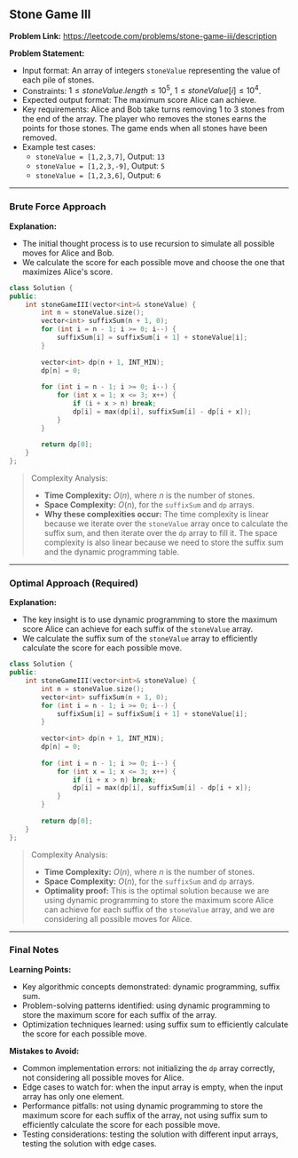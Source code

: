 ## Stone Game III
**Problem Link:** https://leetcode.com/problems/stone-game-iii/description

**Problem Statement:**
- Input format: An array of integers `stoneValue` representing the value of each pile of stones.
- Constraints: $1 \leq stoneValue.length \leq 10^5$, $1 \leq stoneValue[i] \leq 10^4$.
- Expected output format: The maximum score Alice can achieve.
- Key requirements: Alice and Bob take turns removing 1 to 3 stones from the end of the array. The player who removes the stones earns the points for those stones. The game ends when all stones have been removed.
- Example test cases:
  - `stoneValue = [1,2,3,7]`, Output: `13`
  - `stoneValue = [1,2,3,-9]`, Output: `5`
  - `stoneValue = [1,2,3,6]`, Output: `6`

---

### Brute Force Approach
**Explanation:**
- The initial thought process is to use recursion to simulate all possible moves for Alice and Bob.
- We calculate the score for each possible move and choose the one that maximizes Alice's score.

```cpp
class Solution {
public:
    int stoneGameIII(vector<int>& stoneValue) {
        int n = stoneValue.size();
        vector<int> suffixSum(n + 1, 0);
        for (int i = n - 1; i >= 0; i--) {
            suffixSum[i] = suffixSum[i + 1] + stoneValue[i];
        }
        
        vector<int> dp(n + 1, INT_MIN);
        dp[n] = 0;
        
        for (int i = n - 1; i >= 0; i--) {
            for (int x = 1; x <= 3; x++) {
                if (i + x > n) break;
                dp[i] = max(dp[i], suffixSum[i] - dp[i + x]);
            }
        }
        
        return dp[0];
    }
};
```

> Complexity Analysis:
> - **Time Complexity:** $O(n)$, where $n$ is the number of stones.
> - **Space Complexity:** $O(n)$, for the `suffixSum` and `dp` arrays.
> - **Why these complexities occur:** The time complexity is linear because we iterate over the `stoneValue` array once to calculate the suffix sum, and then iterate over the `dp` array to fill it. The space complexity is also linear because we need to store the suffix sum and the dynamic programming table.

---

### Optimal Approach (Required)
**Explanation:**
- The key insight is to use dynamic programming to store the maximum score Alice can achieve for each suffix of the `stoneValue` array.
- We calculate the suffix sum of the `stoneValue` array to efficiently calculate the score for each possible move.

```cpp
class Solution {
public:
    int stoneGameIII(vector<int>& stoneValue) {
        int n = stoneValue.size();
        vector<int> suffixSum(n + 1, 0);
        for (int i = n - 1; i >= 0; i--) {
            suffixSum[i] = suffixSum[i + 1] + stoneValue[i];
        }
        
        vector<int> dp(n + 1, INT_MIN);
        dp[n] = 0;
        
        for (int i = n - 1; i >= 0; i--) {
            for (int x = 1; x <= 3; x++) {
                if (i + x > n) break;
                dp[i] = max(dp[i], suffixSum[i] - dp[i + x]);
            }
        }
        
        return dp[0];
    }
};
```

> Complexity Analysis:
> - **Time Complexity:** $O(n)$, where $n$ is the number of stones.
> - **Space Complexity:** $O(n)$, for the `suffixSum` and `dp` arrays.
> - **Optimality proof:** This is the optimal solution because we are using dynamic programming to store the maximum score Alice can achieve for each suffix of the `stoneValue` array, and we are considering all possible moves for Alice.

---

### Final Notes

**Learning Points:**
- Key algorithmic concepts demonstrated: dynamic programming, suffix sum.
- Problem-solving patterns identified: using dynamic programming to store the maximum score for each suffix of the array.
- Optimization techniques learned: using suffix sum to efficiently calculate the score for each possible move.

**Mistakes to Avoid:**
- Common implementation errors: not initializing the `dp` array correctly, not considering all possible moves for Alice.
- Edge cases to watch for: when the input array is empty, when the input array has only one element.
- Performance pitfalls: not using dynamic programming to store the maximum score for each suffix of the array, not using suffix sum to efficiently calculate the score for each possible move.
- Testing considerations: testing the solution with different input arrays, testing the solution with edge cases.